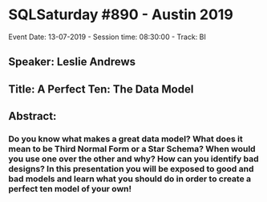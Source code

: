 # SQLSaturday #890 - Austin 2019
Event Date: 13-07-2019 - Session time: 08:30:00 - Track: BI
## Speaker: Leslie Andrews
## Title: A Perfect Ten: The Data Model
## Abstract:
### Do you know what makes a great data model?  What does it mean to be Third Normal Form or a Star Schema?  When would you use one over the other and why?  How can you identify bad designs?  In this presentation you will be exposed to good and bad models and learn what you should do in order to create a perfect ten model of your own!
